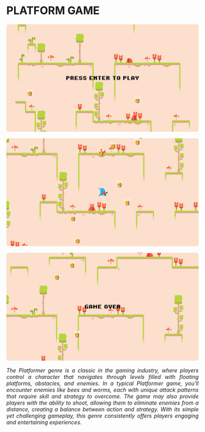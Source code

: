 # PLATFORM GAME

![](https://github.com/BIN-PDT/GAME_PLATFORM/blob/main/public/START_STATE.png)

![](https://github.com/BIN-PDT/GAME_PLATFORM/blob/main/public/INTRODUCTION.png)

![](https://github.com/BIN-PDT/GAME_PLATFORM/blob/main/public/END_STATE.png)

<p align="justify">
    <em>
        The Platformer genre is a classic in the gaming industry, where players control a character that navigates through levels filled with floating platforms, obstacles, and enemies. In a typical Platformer game, you'll encounter enemies like bees and worms, each with unique attack patterns that require skill and strategy to overcome. The game may also provide players with the ability to shoot, allowing them to eliminate enemies from a distance, creating a balance between action and strategy. With its simple yet challenging gameplay, this genre consistently offers players engaging and entertaining experiences.
    </em>
</p>
